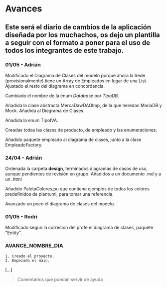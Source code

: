 # Avances 

## Este será el diario de cambios de la aplicación diseñada por los muchachos, os dejo un plantilla a seguir con el formato a poner para el uso de todos los integrantes de este trabajo.

### 01/05 - Adrián

Modificado el Diagrama de Clases del modelo porque ahora la Sede (provisionalmente) tiene un Array de Empleados en lugar de una List. Ajustado el resto del diagrama en concordancia. 

Cambiado el nombre de la enum *Database* por *TipoDB*.

Añadida la clase abstracta MercaDawDAOImp, de la que heredan MariaDB y Mock. Añadida al Diagrama de Clases.

Añadida la enum TipoIVA.

Creadas todas las clases de producto, de empleado y las enumeraciones.

Añadido paquete empleado al diagrama de clases, junto a la clase EmpleadoFactory.



### 24/04 - Adrián

Ordenada la carpeta **design**, terminados diagramas de casos de uso, aunque pendientes de revisión en grupo. Añadidos a un documento .md y a un .html

Añadido PaletaColores.pu que contiene ejemplos de todos los colores predefinidos de plantuml, para tomar una referencia.

Avanzado un poco el diagrama de clases del modelo.

### 01/05 - Rodri

Modificado segun la correcion del profe el diagrama de clases, paquete "Entity".

### AVANCE_NOMBRE_DIA

    1. Creado el proyecto.
    2. Empezado el main.
   [...]

>Comentarios que puedan servir de ayuda

